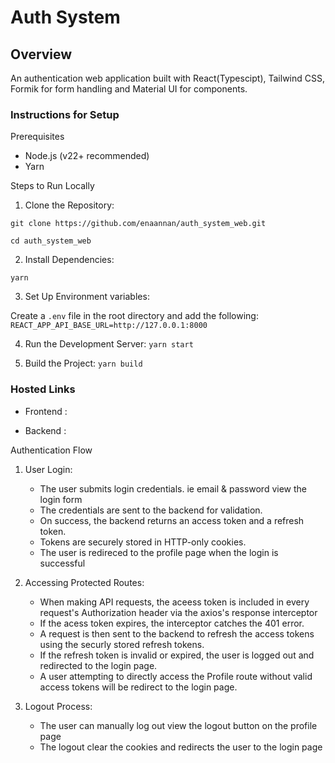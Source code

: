 # Auth System

## Overview

An authentication web application built with React(Typescipt), Tailwind CSS, Formik for form handling and Material UI for components.


### Instructions for Setup

Prerequisites

* Node.js (v22+ recommended)
* Yarn

Steps to Run Locally

1. Clone the Repository:

```
git clone https://github.com/enaannan/auth_system_web.git

cd auth_system_web
```

2. Install Dependencies:

``` yarn ```

3. Set Up Environment variables:

Create a `.env` file in the root directory and add the following:
`REACT_APP_API_BASE_URL=http://127.0.0.1:8000`

4. Run the Development Server:
`yarn start`

5. Build the Project:
`yarn build`

### Hosted Links

* Frontend :

* Backend :

Authentication Flow

1. User Login:

    * The user submits login credentials. ie email & password view the login form
    * The credentials are sent to the backend for validation.
    * On success, the backend returns an access token and a refresh token.
    * Tokens are securely stored in HTTP-only cookies.
    * The user is redireced to the profile page when the login is successful

2. Accessing Protected Routes:

    * When making API requests, the aceess token is included in every request's Authorization header via the axios's response interceptor
    * If the acess token expires, the interceptor catches the 401 error.
    * A request is then sent to the backend to refresh the access tokens using the securly stored refresh tokens.
    * If the refresh token is invalid or expired, the user is logged out and redirected to the login page.
    * A user attempting to directly access the Profile route without valid access tokens will be redirect to the login page.

3. Logout Process:

    * The user can manually log out view the logout button on the profile page
    * The logout clear the cookies and redirects the user to the login page


